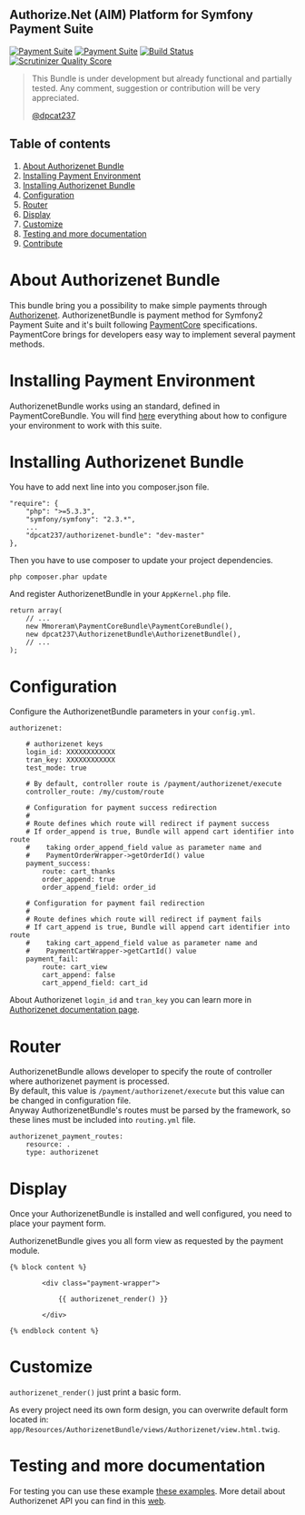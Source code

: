 Authorize.Net (AIM) Platform for Symfony Payment Suite
-----

[![Payment Suite](http://mmoreram.github.io/PaymentCoreBundle/public/images/payment-suite.png)](https://github.com/mmoreram/PaymentCoreBundle)  [![Payment Suite](http://mmoreram.github.io/PaymentCoreBundle/public/images/still-maintained.png)]()  [![Build Status](https://travis-ci.org/mmoreram/PaymillBundle.png?branch=master)](https://travis-ci.org/dpcat237/AuthorizenetBundle) [![Scrutinizer Quality Score](https://scrutinizer-ci.com/g/dpcat237/AuthorizenetBundle/badges/quality-score.png?s=43290e459683b8b94de1e695ca851a6451ab1b50)](https://scrutinizer-ci.com/g/dpcat237/AuthorizenetBundle/)

> This Bundle is under development but already functional and partially tested.
> Any comment, suggestion or contribution will be very appreciated.
>
> [@dpcat237](https://github.com/dpcat237)



Table of contents
-----

1.  [About Authorizenet Bundle](#about-authorizenet-bundle)
2.  [Installing Payment Environment](#installing-payment-environment)
3.  [Installing Authorizenet Bundle](#installing-authorizenet-bundle)
4.  [Configuration](#configuration)
5.  [Router](#router)
6.  [Display](#display)
7.  [Customize](#customize)
8.  [Testing and more documentation](#testing-and-more-documentation)
9.  [Contribute](http://github.com/mmoreram/PaymentCoreBundle/blob/master/Resources/docs/contribute.md)

About Authorizenet Bundle
=====

This bundle bring you a possibility to make simple payments through [Authorizenet](http://www.authorize.net). AuthorizenetBundle is payment method for Symfony2 Payment Suite and it's built following [PaymentCore](https://github.com/mmoreram/PaymentCoreBundle) specifications. PaymentCore brings for developers easy way to implement several payment methods.

Installing Payment Environment
=====

AuthorizenetBundle works using an standard, defined in PaymentCoreBundle. You will find [here](http://github.com/mmoreram/PaymentCoreBundle) everything about how to configure your environment to work with this suite.

Installing Authorizenet Bundle
=====

You have to add next line into you composer.json file.

    "require": {
        "php": ">=5.3.3",
        "symfony/symfony": "2.3.*",
        ...
        "dpcat237/authorizenet-bundle": "dev-master"
    },

Then you have to use composer to update your project dependencies.

    php composer.phar update

And register AuthorizenetBundle in your `AppKernel.php` file.

    return array(
        // ...
        new Mmoreram\PaymentCoreBundle\PaymentCoreBundle(),
        new dpcat237\AuthorizenetBundle\AuthorizenetBundle(),
        // ...
    );

Configuration
=====

Configure the AuthorizenetBundle parameters in your `config.yml`.

    authorizenet:

        # authorizenet keys
        login_id: XXXXXXXXXXXX
        tran_key: XXXXXXXXXXXX
        test_mode: true

        # By default, controller route is /payment/authorizenet/execute
        controller_route: /my/custom/route

        # Configuration for payment success redirection
        #
        # Route defines which route will redirect if payment success
        # If order_append is true, Bundle will append cart identifier into route
        #    taking order_append_field value as parameter name and
        #    PaymentOrderWrapper->getOrderId() value
        payment_success:
            route: cart_thanks
            order_append: true
            order_append_field: order_id

        # Configuration for payment fail redirection
        #
        # Route defines which route will redirect if payment fails
        # If cart_append is true, Bundle will append cart identifier into route
        #    taking cart_append_field value as parameter name and
        #    PaymentCartWrapper->getCartId() value
        payment_fail:
            route: cart_view
            cart_append: false
            cart_append_field: cart_id

About Authorizenet `login_id` and `tran_key` you can learn more in [Authorizenet documentation page](http://support.authorize.net/authkb/index?page=content&id=A576&actp=LIST_POPULAR).

Router
=====

AuthorizenetBundle allows developer to specify the route of controller where authorizenet payment is processed.  
By default, this value is `/payment/authorizenet/execute` but this value can be changed in configuration file.  
Anyway AuthorizenetBundle's routes must be parsed by the framework, so these lines must be included into `routing.yml` file.

    authorizenet_payment_routes:
        resource: .
        type: authorizenet

Display
=====

Once your AuthorizenetBundle is installed and well configured, you need to place your payment form.

AuthorizenetBundle gives you all form view as requested by the payment module.

    {% block content %}

            <div class="payment-wrapper">

                {{ authorizenet_render() }}

            </div>

    {% endblock content %}


Customize
=====

`authorizenet_render()` just print a basic form.

As every project need its own form design, you can overwrite default form located in: `app/Resources/AuthorizenetBundle/views/Authorizenet/view.html.twig`.


Testing and more documentation
=====

For testing you can use these example [these examples](http://developer.authorize.net/testingfaqs/).
More detail about Authorizenet API you can find in this [web](http://developer.authorize.net/).
